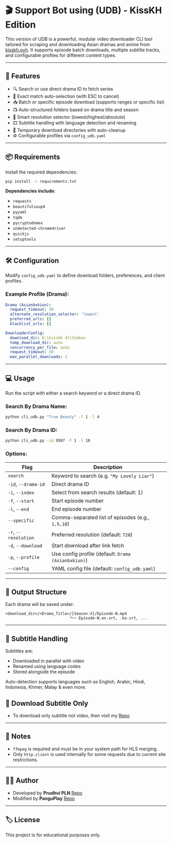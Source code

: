 # 🎬 Support Bot using (UDB) - KissKH Edition

This version of UDB is a powerful, modular video downloader CLI tool tailored for scraping and downloading Asian dramas and anime from [kisskh.ovh](https://kisskh.ovh). It supports episode batch downloads, multiple subtitle tracks, and configurable profiles for different content types.

---

## 🚀 Features

- 🔍 Search or use direct drama ID to fetch series
- 🎯 Exact match auto-selection (with ESC to cancel)
- 📥 Batch or specific episode download (supports ranges or specific list)
- 📺 Auto-structured folders based on drama title and season
- 🧠 Smart resolution selector (lowest/highest/absolute)
- 🎞 Subtitle handling with language detection and renaming
- 💾 Temporary download directories with auto-cleanup
- ⚙ Configurable profiles via `config_udb.yaml`

---

## 📦 Requirements

Install the required dependencies:

```bash
pip install -r requirements.txt
```

**Dependencies include**:
- `requests`
- `beautifulsoup4`
- `pyyaml`
- `tqdm`
- `pycryptodomex`
- `undetected-chromedriver`
- `quickjs`
- `setuptools`

---

## 🛠 Configuration

Modify `config_udb.yaml` to define download folders, preferences, and client profiles.

### Example Profile (Drama):
```yaml
Drama (Asianbxkiun):
  request_timeout: 30
  alternate_resolution_selector: 'lowest'
  preferred_urls: []
  blacklist_urls: []

DownloaderConfig:
  download_dir: D:\kisskh dl\Videos
  temp_download_dir: auto
  concurrency_per_file: auto
  request_timeout: 30
  max_parallel_downloads: 2
```

---

## 💻 Usage

Run the script with either a search keyword or a direct drama ID.

### Search By Drama Name:
```bash
python cli_udb.py "True Beauty" -f 1 -l 4
```

### Search By Drama ID:
```bash
python cli_udb.py -id 9507 -f 1 -l 10
```

### Options:

| Flag                 | Description |
|----------------------|-------------|
| `search`             | Keyword to search (e.g. `"My Lovely Liar"`) |
| `-id`, `--drama-id`  | Direct drama ID |
| `-i`, `--index`      | Select from search results (default: 1) |
| `-f`, `--start`      | Start episode number |
| `-l`, `--end`        | End episode number |
| `--specific`         | Comma-separated list of episodes (e.g., `1,5,10`) |
| `-r`, `--resolution` | Preferred resolution (default: `720`) |
| `-d`, `--download`   | Start download after link fetch |
| `-p`, `--profile`    | Use config profile (default: `Drama (Asianbxkiun)`) |
| `--config`           | YAML config file (default: `config_udb.yaml`) |

---

## 📁 Output Structure

Each drama will be saved under:
```
<download_dir>/<Drama_Title>/[Season-X]/Episode-N.mp4
                            └── Episode-N.en.srt, .ko.srt, ...
```

---

## 🧪 Subtitle Handling

Subtitles are:
- Downloaded in parallel with video
- Renamed using language codes
- Stored alongside the episode

Auto-detection supports languages such as English, Arabic, Hindi, Indonesia, Khmer, Malay & even more.

## 🧪 Download Subtitle Only

- To download only subtitle not video, then visit my [Repo](https://github.com/PurushothMathav/kissdramasubs)

---

## 📌 Notes

- `ffmpeg` is required and must be in your system path for HLS merging.
- Only `http.client` is used internally for some requests due to current site restrictions.

---

## 👨‍💻 Author

- Developed by **Prudhvi PLN** [Repo](https://github.com/Prudhvi-pln/udb)
- Modified by **PanguPlay** [Repo](https://github.com/PurushothMathav/cli-for-udb)

---

## 🏷 License

This project is for educational purposes only.
